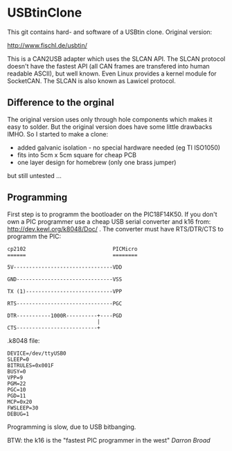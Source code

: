 USBtinClone
===========

This git contains hard- and software of a USBtin clone.
Original version:

http://www.fischl.de/usbtin/

This is a CAN2USB adapter which uses the SLCAN API. The SLCAN protocol doesn't
have the fastest API (all CAN frames are transfered into human readable ASCII),
but well known. Even Linux provides a kernel module for SocketCAN. 
The SLCAN is also known as Lawicel protocol.

Difference to the orginal
-------------------------

The original version uses only through hole components which makes it easy to
solder. But the original version does have some little drawbacks IMHO.
So I started to make a clone:

- added galvanic isolation - no special hardware needed (eg TI ISO1050)
- fits into 5cm x 5cm square for cheap PCB
- one layer design for homebrew (only one brass jumper)

but still untested ...

Programming
-----------

First step is to programm the bootloader on the PIC18F14K50.
If you don't own a PIC programmer use a cheap USB serial converter
and k16 from: http://dev.kewl.org/k8048/Doc/ .
The converter must have RTS/DTR/CTS to programm the PIC:
```
cp2102                            PICMicro
======                            ========

5V--------------------------------VDD

GND-------------------------------VSS

TX (1)----------------------------VPP

RTS-------------------------------PGC

DTR-----------1000R----------+----PGD
                             |
CTS--------------------------+
```
.k8048 file:
```
DEVICE=/dev/ttyUSB0
SLEEP=0
BITRULES=0x001F
BUSY=0
VPP=9
PGM=22
PGC=10
PGD=11
MCP=0x20
FWSLEEP=30
DEBUG=1
```

Programming is slow, due to USB bitbanging.

BTW: the k16 is the "fastest PIC programmer in the west" _Darron Broad_

